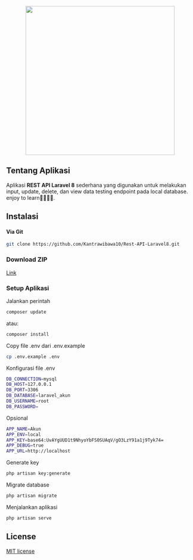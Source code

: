 <p align="center">
    <a href="https://github.com/Kantrawibawa10" target="_blank"><img src="https://developers.giphy.com/branch/master/static/api-512d36c09662682717108a38bbb5c57d.gif" width="400"></a>
</p>

## Tentang Aplikasi

Aplikasi <b>REST API Laravel 8</b> sederhana yang digunakan untuk melakukan input, update, delete, dan view data testing endpoint pada local database. enjoy to learn👋🏻👋🏻.

## Instalasi
#### Via Git
```bash
git clone https://github.com/Kantrawibawa10/Rest-API-Laravel8.git
```

### Download ZIP
[Link](https://github.com/Kantrawibawa10/Rest-API-Laravel8/archive/refs/heads/master.zip)

### Setup Aplikasi
Jalankan perintah 
```bash
composer update
```
atau:
```bash
composer install
```
Copy file .env dari .env.example
```bash
cp .env.example .env
```
Konfigurasi file .env
```bash
DB_CONNECTION=mysql
DB_HOST=127.0.0.1
DB_PORT=3306
DB_DATABASE=laravel_akun
DB_USERNAME=root
DB_PASSWORD=
```
Opsional
```bash
APP_NAME=Akun
APP_ENV=local
APP_KEY=base64:UvAYgUUD1t9NhyoYbFS0SUAqV/gO3LzY91a1j9Tyk74=
APP_DEBUG=true
APP_URL=http://localhost
```
Generate key
```bash
php artisan key:generate
```
Migrate database
```bash
php artisan migrate
```
Menjalankan aplikasi
```bash
php artisan serve
```

## License

[MIT license](https://opensource.org/licenses/MIT)
